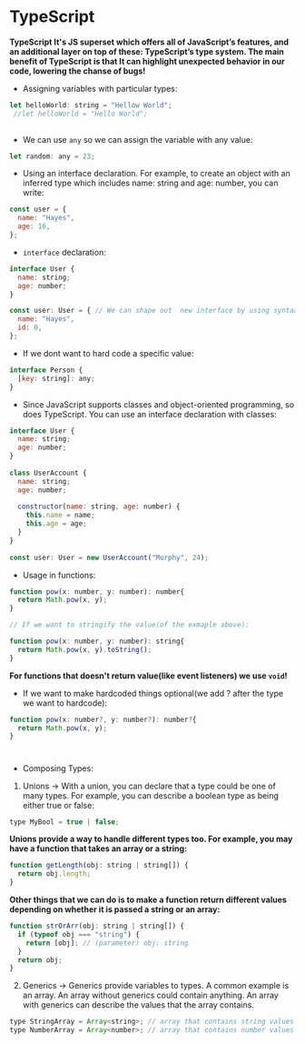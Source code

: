 # TypeScript

**TypeScript It's JS superset which offers all of JavaScript’s features, and an additional layer on top of these: TypeScript’s type system. The main benefit of TypeScript is that It can highlight unexpected behavior in our code, lowering the chanse of bugs!**

- Assigning variables with particular types:
```js
let helloWorld: string = "Hellow World";
 //let helloWorld = "Hello World";
 
```
- We can use `any` so we can assign the variable with any value:
```js
let random: any = 23;
```
- Using an interface declaration. For example, to create an object with an inferred type which includes name: string and age: number, you can write:
```js
const user = {
  name: "Hayes",
  age: 16,
};
```
- `interface` declaration:
```js
interface User {
  name: string;
  age: number;
}

const user: User = { // We can shape out  new interface by using syntax like : TypeName after a variable declaration
  name: "Hayes",
  id: 0,
};
```
- If we dont want to hard code a specific value:
```js
interface Person {
  [key: string]: any;
}
```
- Since JavaScript supports classes and object-oriented programming, so does TypeScript. You can use an interface declaration with classes:
```js
interface User {
  name: string;
  age: number;
}
 
class UserAccount {
  name: string;
  age: number;
 
  constructor(name: string, age: number) {
    this.name = name;
    this.age = age;
  }
}
 
const user: User = new UserAccount("Murphy", 24);
```
- Usage in functions:
```js
function pow(x: number, y: number): number{
  return Math.pow(x, y);
}

// If we want to stringify the value(of the exmaple above):

function pow(x: number, y: number): string{
  return Math.pow(x, y).toString();
}
```
**For functions that doesn't return value(like event listeners) we use `void`!**

- If we want to make hardcoded things optional(we add ? after the type we want to hardcode):
```js
function pow(x: number?, y: number?): number?{
  return Math.pow(x, y);
}
```

# 

- Composing Types:
1. Unions -> With a union, you can declare that a type could be one of many types. For example, you can describe a boolean type as being either true or false:
```js
type MyBool = true | false;
```
**Unions provide a way to handle different types too. For example, you may have a function that takes an array or a string:**
```js
function getLength(obj: string | string[]) {
  return obj.length;
}
```
**Other things that we can do is to make a function return different values depending on whether it is passed a string or an array:**
```js
function strOrArr(obj: string | string[]) {
  if (typeof obj === "string") {
    return [obj]; // (parameter) obj: string   
  }
  return obj;
}
```
2. Generics -> Generics provide variables to types. A common example is an array. An array without generics could contain anything. An array with generics can describe the values that the array contains.
```js
type StringArray = Array<string>; // array that contains string values
type NumberArray = Array<number>; // array that contains number values
```
